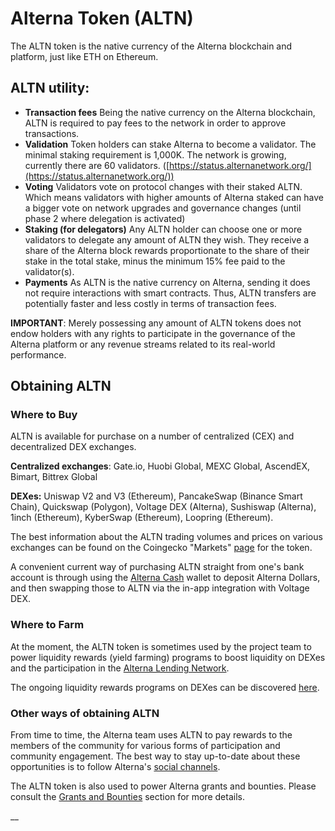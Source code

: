 # Alterna Token (ALTN)

The ALTN token is the native currency of the Alterna blockchain and platform, just like ETH on Ethereum.&#x20;

## ALTN utility:

* **Transaction fees** Being the native currency on the Alterna blockchain, ALTN is required to pay fees to the network in order to approve transactions.
* **Validation** Token holders can stake Alterna to become a validator. The minimal staking requirement is 1,000K. The network is growing, currently there are 60 validators. ([https://status.alternanetwork.org/](https://status.alternanetwork.org/))
* **Voting** Validators vote on protocol changes with their staked ALTN. Which means validators with higher amounts of Alterna staked can have a bigger vote on network upgrades and governance changes (until phase 2 where delegation is activated)
* **Staking (for delegators)** Any ALTN holder can choose one or more validators to delegate any amount of ALTN they wish. They receive a share of the Alterna block rewards proportionate to the share of their stake in the total stake, minus the minimum 15% fee paid to the validator(s).
* **Payments** As ALTN is the native currency on Alterna, sending it does not require interactions with smart contracts. Thus, ALTN transfers are potentially faster and less costly in terms of transaction fees.

**IMPORTANT**: Merely possessing any amount of ALTN tokens does not endow holders with any rights to participate in the governance of the Alterna platform or any revenue streams related to its real-world performance.&#x20;

## Obtaining ALTN

### Where to Buy

ALTN is available for purchase on a number of centralized (CEX) and decentralized DEX exchanges.

**Centralized exchanges**: Gate.io, Huobi Global, MEXC Global, AscendEX, Bimart, Bittrex Global

**DEXes:** Uniswap V2 and V3 (Ethereum), PancakeSwap (Binance Smart Chain), Quickswap (Polygon), Voltage DEX (Alterna), Sushiswap (Alterna), 1inch (Ethereum), KyberSwap (Ethereum), Loopring (Ethereum).

The best information about the ALTN trading volumes and prices on various exchanges can be found on the Coingecko "Markets" [page](https://www.coingecko.com/en/coins/alterna#markets) for the token. &#x20;

A convenient current way of purchasing ALTN straight from one's bank account is through using the [Alterna Cash](https://alterna.cash) wallet to deposit Alterna Dollars, and then swapping those to ALTN via the in-app integration with Voltage DEX.

### Where to Farm

At the moment, the ALTN token is sometimes used by the project team to power liquidity rewards (yield farming) programs to boost liquidity on DEXes and the participation in the [Alterna Lending Network](./#alterna-utility).

The ongoing liquidity rewards programs on DEXes can be discovered [here](https://app.voltage.finance/index.html#/farm/976074).

### Other ways of obtaining ALTN

From time to time, the Alterna team uses ALTN to pay rewards to the members of the community for various forms of participation and community engagement. The best way to stay up-to-date about these opportunities is to follow Alterna's [social channels](https://docs.alternanetwork.org/general/community).

The ALTN token is also used to power Alterna grants and bounties. Please consult the [Grants and Bounties](https://docs.alternanetwork.org/general/things-you-can-do-on-alterna/grants-and-bounties) section for more details.

\_\_

